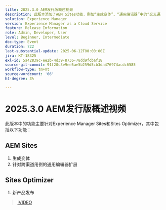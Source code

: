 ```yaml
---
title: 2025.3.0 AEM发行版概述视频
description: 此版本添加了AEM Sites功能，例如“生成变体”、“通用编辑器”中的“交叉通道”支持以及Sites Optimizer中的新产品发布。
solution: Experience Manager
version: Experience Manager as a Cloud Service
feature: Release Information
role: Admin, Developer, User
level: Beginner, Intermediate
doc-type: Event
duration: 722
last-substantial-update: 2025-06-12T00:00:00Z
jira: KT-18325
exl-id: 5a42839c-ee2b-4d39-8736-78dd9fcbaf18
source-git-commit: 91f20c3e9ee5ae5b259d5cb3da476974acdc6585
workflow-type: tm+mt
source-wordcount: '66'
ht-degree: 3%

---
```


# 2025.3.0 AEM发行版概述视频

此版本中的功能主要针对Experience Manager Sites和Sites Optimizer，其中包括以下功能：

## AEM Sites

1. 生成变体
1. 针对跨渠道用例的通用编辑器扩展

## Sites Optimizer

1. 新产品发布

>[!VIDEO](https://video.tv.adobe.com/v/3463875/?learn=on&enablevpops&captions=chi_hans)
